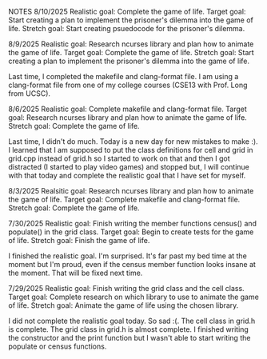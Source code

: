 NOTES
8/10/2025
Realistic goal: Complete the game of life.
Target goal: Start creating a plan to implement the prisoner's dilemma into the game of life.
Stretch goal: Start creating psuedocode for the prisoner's dilemma.


8/9/2025
Realistic goal: Research ncurses library and plan how to animate the game of life.
Target goal: Complete the game of life.
Stretch goal: Start creating a plan to implement the prisoner's dilemma into the game of life.

Last time, I completed the makefile and clang-format file. I am using a clang-format file from one of my college courses (CSE13 with Prof. Long from UCSC).


8/6/2025
Realistic goal: Complete makefile and clang-format file.
Target goal: Research ncurses library and plan how to animate the game of life.
Stretch goal: Complete the game of life.

Last time, I didn't do much. Today is a new day for new mistakes to make :).
I learned that I am supposed to put the class definitions for cell and grid in grid.cpp instead of grid.h so I started to work on that and then I got distracted (I started to play video games) and stopped but, I will continue with that today and complete the realistic goal that I have set for myself.


8/3/2025
Realsitic goal: Research ncurses library and plan how to animate the game of life.
Target goal: Complete makefile and clang-format file.
Stretch goal: Complete the game of life.


7/30/2025
Realistic goal: Finish writing the member functions census() and populate() in the grid class.
Target goal: Begin to create tests for the game of life.
Stretch goal: Finish the game of life.

I finished the realistic goal. I'm surprised. It's far past my bed time at the moment but I'm proud, even if the census member function looks insane at the moment. That will be fixed next time.


7/29/2025
Realistic goal: Finish writing the grid class and the cell class.
Target goal: Complete research on which library to use to animate the game of life. 
Stretch goal: Animate the game of life using the chosen library.

I did not complete the realistic goal today. So sad :(.
The cell class in grid.h is complete. 
The grid class in grid.h is almost complete. I finished writing the constructor and the print function but I wasn't able to start writing the populate or census functions.
